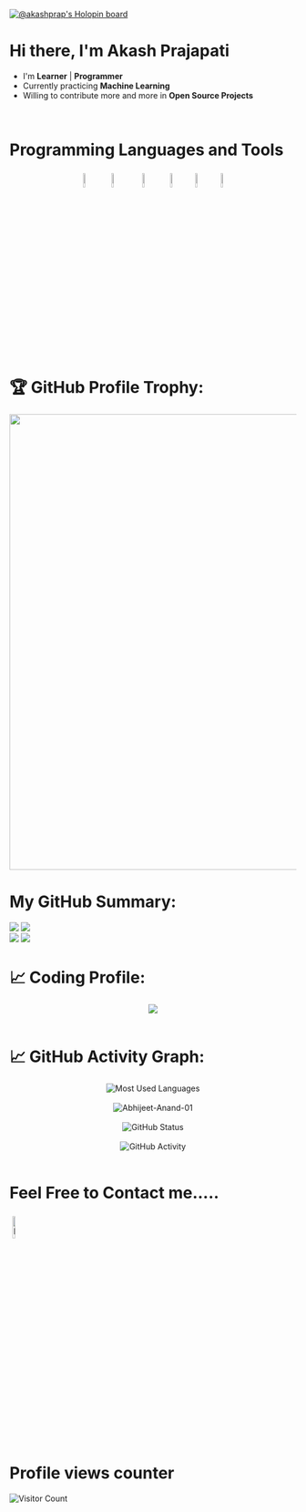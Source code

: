 [![@akashprap's Holopin board](https://holopin.me/akashprap)](https://holopin.io/@akashprap)

# Hi there, I'm Akash Prajapati
- I'm  **Learner** | **Programmer** 
- Currently practicing **Machine Learning**
- Willing to contribute more and more in **Open Source Projects**
 <br>
  
# Programming Languages and Tools
<p align="center">
  <img width="8%" style="padding.5px"  src="https://img.icons8.com/color/48/000000/python--v1.png"/>
	<img width="8%" style="padding:5px" src="https://img.icons8.com/color/240/000000/c-plus-plus-logo.png"/>
	<img width="8%" style="padding:5px"  src="https://img.icons8.com/color/48/000000/c.png"/>
	<img width="8%" style="padding.5px"  src="https://img.icons8.com/color/144/000000/visual-studio.png"/>
        <img width="8%" style="padding.5px"  src="https://img.icons8.com/cute-clipart/64/000000/canva-app.png"/>
	 <img width="8%" style="padding.5px"  src="https://img.icons8.com/color/48/000000/microsoft-powerpoint-2019--v1.png"/>

  # 🏆 GitHub Profile Trophy:
<p align="center">
<a href="https://github.com/ryo-ma/github-profile-trophy">
  <img width=800 src="https://github-profile-trophy.vercel.app/?username=akashprap&column=8&theme=darkhub&no-frame=true&no-bg=true"/>
</a>
</p>

# My GitHub Summary:
<p align="center">

![](http://github-profile-summary-cards.vercel.app/api/cards/repos-per-language?username=akashprap&theme=monokai)
![](http://github-profile-summary-cards.vercel.app/api/cards/most-commit-language?username=akashprap&theme=monokai)
<br>
![](http://github-profile-summary-cards.vercel.app/api/cards/stats?username=akashprap&theme=monokai)
![](http://github-profile-summary-cards.vercel.app/api/cards/productive-time?username=akashprap&theme=monokai&utcOffset=5)
 </p>
 </a>

 # 📈 Coding Profile:
  <p align="center">
<img src="https://leetcard.jacoblin.cool/akash_prap?theme=dark&font=Poppins&ext=heatmap"/><br><br>
</p>
		
 # 📈 GitHub Activity Graph:
 <p align="center">
<img src = "https://github-readme-stats.vercel.app/api/top-langs/?username=akashprap&show_icons=true&layout=compact&theme=algolia" alt="Most Used Languages"><br><br>
<img src = "https://github-readme-streak-stats.herokuapp.com?user=akashprap&theme=radical&ring=DD2727&fire=DD2727&dates=DD6227&sideNums=176FC5&sideLabels=1E90FF" alt="Abhijeet-Anand-01" /><br><br>
<img src="https://github-readme-stats.vercel.app/api?username=akashprap&count_private=true&show_icons=true&theme=algolia" alt="GitHub Status"/><br><br>
<img src = "https://lostgirljourney-on-github.herokuapp.com/graph?username=akashprap&theme=dracula&bg_color=000000&hide_border=true" alt="GitHub Activity" /><br><br>
 </p>
 
 # Feel Free to Contact me.....
<p align="centre">
	<a href="https://www.linkedin.com/in/akash-prajapati-0747a91ab/"><img alt="linkedin" width="10%" style="padding:5px" src="https://img.icons8.com/clouds/100/000000/linkedin.png"/></a>
</p>

# Profile views counter

![Visitor Count](https://profile-counter.glitch.me/{akashprap}/count.svg)
<a href="https://icons8.com/icon/40669/c++">
